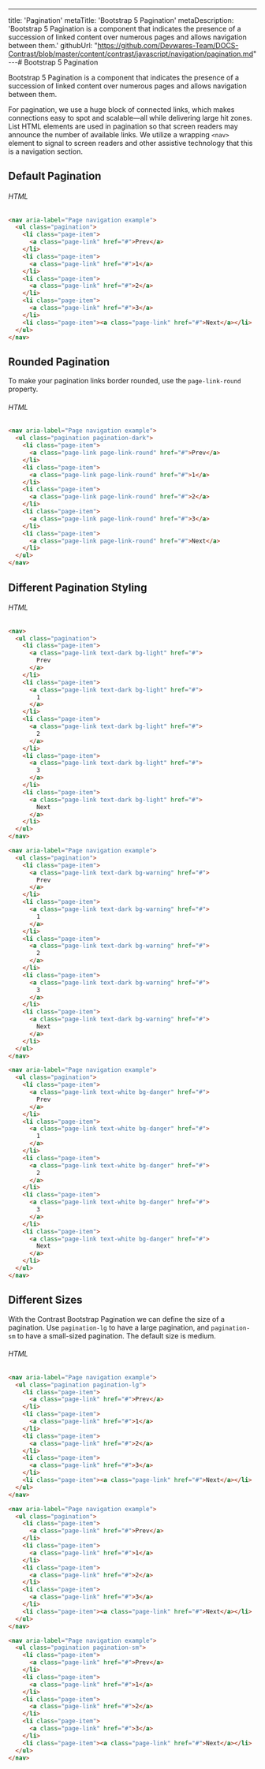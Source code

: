 ---

title: 'Pagination'
metaTitle: 'Bootstrap 5 Pagination'
metaDescription: 'Bootstrap 5 Pagination is a component that indicates the presence of a succession of linked content over numerous pages and allows navigation between them.'
githubUrl: "https://github.com/Devwares-Team/DOCS-Contrast/blob/master/content/contrast/javascript/navigation/pagination.md"
---# Bootstrap 5 Pagination

Bootstrap 5 Pagination is a component that indicates the presence of a succession of linked content over numerous pages and allows navigation between them.

For pagination, we use a huge block of connected links, which makes connections easy to spot and scalable—all while delivering large hit zones. List HTML elements are used in pagination so that screen readers may announce the number of available links. We utilize a wrapping `<nav>` element to signal to screen readers and other assistive technology that this is a navigation section.

## Default Pagination

<Pagination1 />

###### HTML

```html
<nav aria-label="Page navigation example">
  <ul class="pagination">
    <li class="page-item">
      <a class="page-link" href="#">Prev</a>
    </li>
    <li class="page-item">
      <a class="page-link" href="#">1</a>
    </li>
    <li class="page-item">
      <a class="page-link" href="#">2</a>
    </li>
    <li class="page-item">
      <a class="page-link" href="#">3</a>
    </li>
    <li class="page-item"><a class="page-link" href="#">Next</a></li>
  </ul>
</nav>
```

## Rounded Pagination

To make your pagination links border rounded, use the `page-link-round` property.

<Pagination2/>

###### HTML

```html
<nav aria-label="Page navigation example">
  <ul class="pagination pagination-dark">
    <li class="page-item">
      <a class="page-link page-link-round" href="#">Prev</a>
    </li>
    <li class="page-item">
      <a class="page-link page-link-round" href="#">1</a>
    </li>
    <li class="page-item">
      <a class="page-link page-link-round" href="#">2</a>
    </li>
    <li class="page-item">
      <a class="page-link page-link-round" href="#">3</a>
    </li>
    <li class="page-item">
      <a class="page-link page-link-round" href="#">Next</a>
    </li>
  </ul>
</nav>
```

## Different Pagination Styling

<Pagination3/>

###### HTML

```html
<nav>
  <ul class="pagination">
    <li class="page-item">
      <a class="page-link text-dark bg-light" href="#">
        Prev
      </a>
    </li>
    <li class="page-item">
      <a class="page-link text-dark bg-light" href="#">
        1
      </a>
    </li>
    <li class="page-item">
      <a class="page-link text-dark bg-light" href="#">
        2
      </a>
    </li>
    <li class="page-item">
      <a class="page-link text-dark bg-light" href="#">
        3
      </a>
    </li>
    <li class="page-item">
      <a class="page-link text-dark bg-light" href="#">
        Next
      </a>
    </li>
  </ul>
</nav>

<nav aria-label="Page navigation example">
  <ul class="pagination">
    <li class="page-item">
      <a class="page-link text-dark bg-warning" href="#">
        Prev
      </a>
    </li>
    <li class="page-item">
      <a class="page-link text-dark bg-warning" href="#">
        1
      </a>
    </li>
    <li class="page-item">
      <a class="page-link text-dark bg-warning" href="#">
        2
      </a>
    </li>
    <li class="page-item">
      <a class="page-link text-dark bg-warning" href="#">
        3
      </a>
    </li>
    <li class="page-item">
      <a class="page-link text-dark bg-warning" href="#">
        Next
      </a>
    </li>
  </ul>
</nav>

<nav aria-label="Page navigation example">
  <ul class="pagination">
    <li class="page-item">
      <a class="page-link text-white bg-danger" href="#">
        Prev
      </a>
    </li>
    <li class="page-item">
      <a class="page-link text-white bg-danger" href="#">
        1
      </a>
    </li>
    <li class="page-item">
      <a class="page-link text-white bg-danger" href="#">
        2
      </a>
    </li>
    <li class="page-item">
      <a class="page-link text-white bg-danger" href="#">
        3
      </a>
    </li>
    <li class="page-item">
      <a class="page-link text-white bg-danger" href="#">
        Next
      </a>
    </li>
  </ul>
</nav>
```

## Different Sizes

With the Contrast Bootstrap Pagination we can define the size of a pagination. Use `pagination-lg` to have a large pagination, and `pagination-sm` to have a small-sized pagination. The default size is medium.

<Pagination4/>

###### HTML

```html
<nav aria-label="Page navigation example">
  <ul class="pagination pagination-lg">
    <li class="page-item">
      <a class="page-link" href="#">Prev</a>
    </li>
    <li class="page-item">
      <a class="page-link" href="#">1</a>
    </li>
    <li class="page-item">
      <a class="page-link" href="#">2</a>
    </li>
    <li class="page-item">
      <a class="page-link" href="#">3</a>
    </li>
    <li class="page-item"><a class="page-link" href="#">Next</a></li>
  </ul>
</nav>

<nav aria-label="Page navigation example">
  <ul class="pagination">
    <li class="page-item">
      <a class="page-link" href="#">Prev</a>
    </li>
    <li class="page-item">
      <a class="page-link" href="#">1</a>
    </li>
    <li class="page-item">
      <a class="page-link" href="#">2</a>
    </li>
    <li class="page-item">
      <a class="page-link" href="#">3</a>
    </li>
    <li class="page-item"><a class="page-link" href="#">Next</a></li>
  </ul>
</nav>

<nav aria-label="Page navigation example">
  <ul class="pagination pagination-sm">
    <li class="page-item">
      <a class="page-link" href="#">Prev</a>
    </li>
    <li class="page-item">
      <a class="page-link" href="#">1</a>
    </li>
    <li class="page-item">
      <a class="page-link" href="#">2</a>
    </li>
    <li class="page-item">
      <a class="page-link" href="#">3</a>
    </li>
    <li class="page-item"><a class="page-link" href="#">Next</a></li>
  </ul>
</nav>
```
